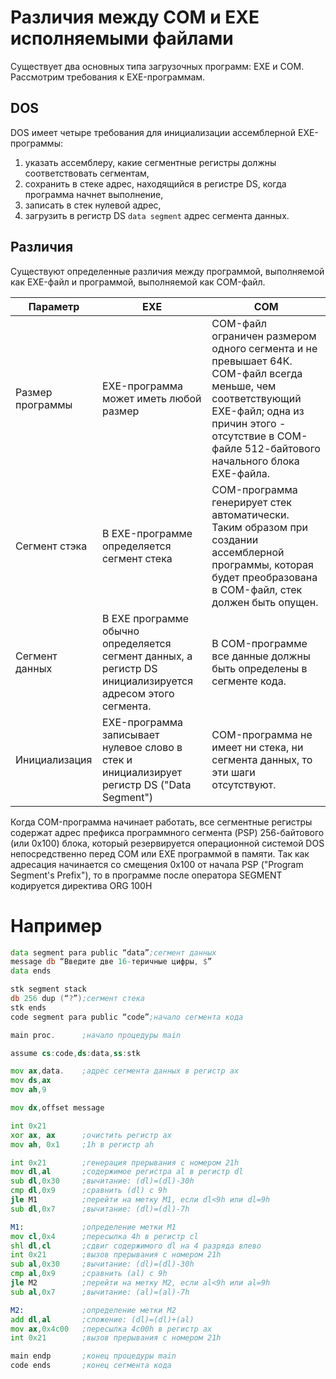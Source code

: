 # Различия между COM и EXE исполняемыми файлами

Существует два основных типа загрузочных программ:
EXE и COM. 
Рассмотрим требования к EXE-программам. 

## DOS
DOS имеет четыре требования для инициализации ассемблерной EXE-программы: 
1) указать ассемблеру, какие сегментные регистры должны соответствовать сегментам,
2) сохранить в стеке адрес, находящийся в регистре DS, когда программа начнет выполнение, 
3) записать в стек нулевой адрес, 
4) загрузить в регистр DS ```data segment``` адрес сегмента данных.

## Различия
Существуют определенные различия между программой, выполняемой как EXE-файл и программой, выполняемой как COM-файл.


<table>
    <thead>
        <tr>
            <th>Параметр</th>
            <th>EXE</th>
            <th>COM</th>
        </tr>
    </thead>
    <tbody>
        <tr>
            <td>Размер программы</td>
            <td>EXE-программа может иметь любой размер</td>
            <td>COM-файл ограничен размером одного сегмента и не превышает 64К. COM-файл всегда меньше, чем соответствующий EXE-файл; одна из причин этого - отсутствие в COM-файле 512-байтового начального блока EXE-файла.</td>
        </tr>
        <tr>
            <td>Сегмент стэка</td>
            <td>В EXE-программе определяется сегмент стека</td>
            <td>COM-программа генерирует стек автоматически. Таким образом при создании ассемблерной программы, которая будет преобразована в COM-файл, стек должен быть опущен.</td>
        </tr>
        <tr>
            <td>Сегмент данных</td>
            <td>В EXE программе обычно определяется сегмент данных, а регистр DS инициализируется адресом этого сегмента.</td>
            <td>В COM-программе все данные должны быть определены в сегменте кода.</td>
        </tr>
        <tr>
            <td>Инициализация</td>
            <td>EXE-программа записывает нулевое слово в стек и инициализирует регистр DS ("Data Segment")</td>
            <td>COM-программа не имеет ни стека, ни сегмента данных, то эти шаги отсутствуют.</td>
        </tr>
    </tbody>
</table>

Когда COM-программа начинает работать, 
все сегментные регистры содержат адрес префикса программного сегмента (PSP) 
256-байтового (или 0x100) блока, который резервируется 
операционной системой DOS непосредственно 
перед COM или EXE программой в памяти. 
Так как адресация начинается со смещения 0x100 от начала PSP ("Program Segment's Prefix"),
то в программе после оператора SEGMENT 
кодируется директива ORG 100H

# Например

```asm
data segment para public “data”;сегмент данных
message db “Введите две 16-теричные цифры, $”
data ends

stk segment stack
db 256 dup (“?”);сегмент стека
stk ends
code segment para public “code”;начало сегмента кода

main proc.      ;начало процедуры main

assume cs:code,ds:data,ss:stk

mov ax,data.    ;адрес сегмента данных в регистр ах
mov ds,ax
mov ah,9

mov dx,offset message

int 0x21
xor ax, ax      ;очистить регистр ах
mov ah, 0x1     ;1h в регистр ah

int 0x21        ;генерация прерывания с номером 21h
mov dl,al       ;содержимое регистра al в регистр dl
sub dl,0x30     ;вычитание: (dl)=(dl)-30h
cmp dl,0x9      ;сравнить (dl) с 9h
jle M1          ;перейти на метку М1, если dl<9h или dl=9h
sub dl,0x7      ;вычитание: (dl)=(dl)-7h

M1:             ;определение метки М1
mov cl,0x4      ;пересылка 4h в регистр сl
shl dl,cl       ;сдвиг содержимого dl на 4 разряда влево
int 0x21        ;вызов прерывания с номером 21h
sub al,0x30     ;вычитание: (dl)=(dl)-30h
cmp al,0x9      ;сравнить (al) c 9h
jle M2          ;перейти на метку М2, если al<9h или al=9h
sub al,0x7      ;вычитание: (al)=(al)-7h

M2:             ;определение метки М2
add dl,al       ;сложение: (dl)=(dl)+(al)
mov ax,0x4c00   ;пересылка 4с00h в регистр ax
int 0x21        ;вызов прерывания с номером 21h

main endp       ;конец процедуры main
code ends       ;конец сегмента кода
```